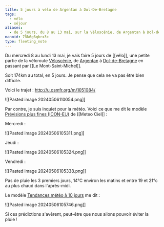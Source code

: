 ```yaml
---
title: 5 jours à vélo de Argentan à Dol-De-Bretagne
tags:
  - vélo
  - séjour
aliases:
  - de 5 jours, du 8 au 13 mai, sur la Véloscénie, de Argentan à Dol-de-Bretagne
nanoid: 78k6g6qbrx3c
type: fleeting_note
---
```

Du mercredi 8 au lundi 13 mai, je vais faire 5 jours de [[vélo]], une petite partie de la véloroute [Véloscénie](https://fr.wikipedia.org/wiki/V%C3%A9losc%C3%A9nie), de [Argentan](https://fr.wikipedia.org/wiki/Argentan) à [Dol-de-Bretagne](https://fr.wikipedia.org/wiki/Dol-de-Bretagne) en passant par [[Le Mont-Saint-Michel]].

Soit 174km au total, en 5 jours. Je pense que cela ne va pas être bien difficile.

Voici le trajet : http://u.osmfr.org/m/1051084/

![[Pasted image 20240506110054.png]]

Par contre, je suis inquiet pour la météo. Voici ce que me dit le modèle [Prévisions plus fines (ICON-EU)](https://www.meteociel.fr/previsions-iconeu/21703/argentan.htm) de [[Meteo Ciel]] :

Mercredi :

![[Pasted image 20240506105311.png]]

Jeudi :

![[Pasted image 20240506105324.png]]

Vendredi :

![[Pasted image 20240506105338.png]]

Pas de pluie les 3 premiers jours, 14°C environ les matins et entre 19 et 21°c au plus chaud dans l'après-midi.

Le modèle [Tendances météo à 10 jours](https://www.meteociel.fr/tendances/17532/le_mont_saint_michel.htm) me dit :

![[Pasted image 20240506105746.png]]

Si ces prédictions s'avèrent, peut-être que nous allons pouvoir éviter la pluie !

